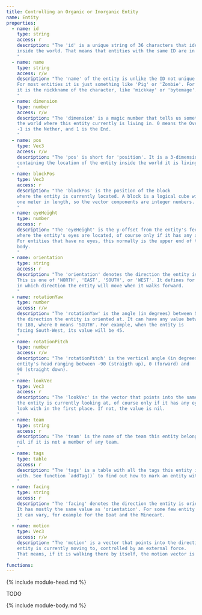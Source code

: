 ```yaml
---
title: Controlling an Organic or Inorganic Entity
name: Entity
properties:
  - name: id
    type: string
    access: r
    description: "The 'id' is a unique string of 36 characters that identifies an entity
    inside the world. That means that entities with the same ID are in fact the same object.
    "
  - name: name
    type: string
    access: r/w
    description: "The 'name' of the entity is unlike the ID not unique in the world.
    For most entities it is just something like 'Pig' or 'Zombie'. For player entities
    it is the nickkname of the character, like 'mickkay' or 'bytemage'.
    "
  - name: dimension
    type: number
    access: r/w
    description: "The 'dimension' is a magic number that tells us something about
    the world where this entity currently is living in. 0 means the Overworld.
    -1 is the Nether, and 1 is the End.
    "
  - name: pos
    type: Vec3
    access: r/w
    description: "The 'pos' is short for 'position'. It is a 3-dimensional vector
    containing the location of the entity inside the world it is living in.
    "
  - name: blockPos
    type: Vec3
    access: r
    description: "The 'blockPos' is the position of the block
    where the entity is currently located. A block is a logical cube with
    one meter in length, so the vector components are integer numbers.  
    "
  - name: eyeHeight
    type: number
    access: r
    description: "The 'eyeHeight' is the y-offset from the entity's feet position
    where the entity's eyes are located, of course only if it has any at all.
    For entities that have no eyes, this normally is the upper end of their
    body.
    "
  - name: orientation
    type: string
    access: r
    description: "The 'orientation' denotes the direction the entity is oriented at.
    This is one of 'NORTH', 'EAST', 'SOUTH', or 'WEST'. It defines for example
    in which direction the entity will move when it walks forward.
    "
  - name: rotationYaw
    type: number
    access: r/w
    description: "The 'rotationYaw' is the angle (in degrees) between South and
    the direction the entity is oriented at. It can have any value between -180
    to 180, where 0 means 'SOUTH'. For example, when the entity is
    facing South-West, its value will be 45.
    "
  - name: rotationPitch
    type: number
    access: r/w
    description: "The 'rotationPitch' is the vertical angle (in degrees) of the
    entity's head ranging between -90 (straigth up), 0 (forward) and
    90 (straight down).
    "
  - name: lookVec
    type: Vec3
    access: r
    description: "The 'lookVec' is the vector that points into the same direction
    the entity is currently looking at, of course only if it has any eyes to
    look with in the first place. If not, the value is nil.
    "
  - name: team
    type: string
    access: r
    description: "The 'team' is the name of the team this entity belongs to, or
    nil if it is not a member of any team.
    "
  - name: tags
    type: table
    access: r
    description: "The 'tags' is a table with all the tags this entity is marked
    with. See function `addTag()` to find out how to mark an entity with a tag.
    "
  - name: facing
    type: string
    access: r
    description: "The 'facing' denotes the direction the entity is oriented at.
    It has mostly the same value as 'orientation'. For some few entity types
    it can vary, for example for the Boat and the Minecart.
    "
  - name: motion
    type: Vec3
    access: r/w
    description: "The 'motion' is a vector that points into the direction this
    entity is currently moving to, controlled by an external force.
    That means, if it is walking there by itself, the motion vector is (0,0,0).
    "
functions:
---
```

{% include module-head.md %}

TODO

{% include module-body.md %}
